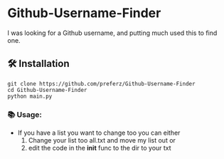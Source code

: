 # Github-Username-Finder
I was looking for a Github username, and putting much used this to find one.

## 🛠️ Installation

```
git clone https://github.com/preferz/Github-Username-Finder
cd Github-Username-Finder
python main.py
```

### 📚 Usage:

- If you have a list you want to change too you can either
  1) Change your list too all.txt and move my list out or
  2) edit the code in the __init__ func to the dir to your txt
